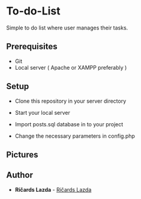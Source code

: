 # To-do-List

Simple to do list where user manages their tasks.

## Prerequisites

* Git
* Local server ( Apache or XAMPP preferably )

## Setup

* Clone this repository in your server directory

* Start your local server

* Import posts.sql database in to your project

* Change the necessary parameters in config.php

## Pictures


## Author

* **Ričards Lazda** - [Ričards Lazda](https://github.com/ricardslazda)
